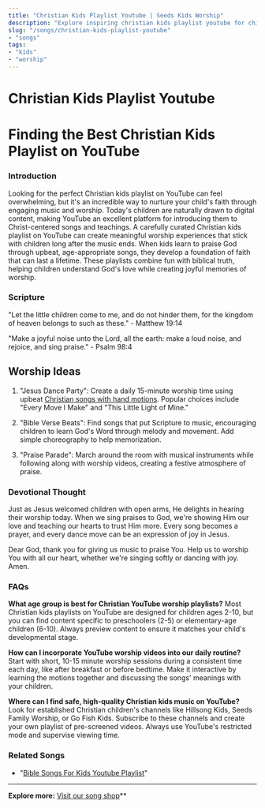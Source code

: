```yaml
---
title: "Christian Kids Playlist Youtube | Seeds Kids Worship"
description: "Explore inspiring christian kids playlist youtube for children's worship and faith development. Biblical music resources for families and ministry."
slug: "/songs/christian-kids-playlist-youtube"
- "songs"
tags:
- "kids"
- "worship"
---
```


# Christian Kids Playlist Youtube

# Finding the Best Christian Kids Playlist on YouTube

### Introduction
Looking for the perfect Christian kids playlist on YouTube can feel overwhelming, but it's an incredible way to nurture your child's faith through engaging music and worship. Today's children are naturally drawn to digital content, making YouTube an excellent platform for introducing them to Christ-centered songs and teachings. A carefully curated Christian kids playlist on YouTube can create meaningful worship experiences that stick with children long after the music ends. When kids learn to praise God through upbeat, age-appropriate songs, they develop a foundation of faith that can last a lifetime. These playlists combine fun with biblical truth, helping children understand God's love while creating joyful memories of worship.

### Scripture
"Let the little children come to me, and do not hinder them, for the kingdom of heaven belongs to such as these." - Matthew 19:14

"Make a joyful noise unto the Lord, all the earth: make a loud noise, and rejoice, and sing praise." - Psalm 98:4

## Worship Ideas
1. "Jesus Dance Party": Create a daily 15-minute worship time using upbeat [Christian songs with hand motions](/songs/christian-songs-with-hand-motions/). Popular choices include "Every Move I Make" and "This Little Light of Mine."

2. "Bible Verse Beats": Find songs that put Scripture to music, encouraging children to learn God's Word through melody and movement. Add simple choreography to help memorization.

3. "Praise Parade": March around the room with musical instruments while following along with worship videos, creating a festive atmosphere of praise.

### Devotional Thought
Just as Jesus welcomed children with open arms, He delights in hearing their worship today. When we sing praises to God, we're showing Him our love and teaching our hearts to trust Him more. Every song becomes a prayer, and every dance move can be an expression of joy in Jesus.

Dear God, thank you for giving us music to praise You. Help us to worship You with all our heart, whether we're singing softly or dancing with joy. Amen.

### FAQs

**What age group is best for Christian YouTube worship playlists?**
Most Christian kids playlists on YouTube are designed for children ages 2-10, but you can find content specific to preschoolers (2-5) or elementary-age children (6-10). Always preview content to ensure it matches your child's developmental stage.

**How can I incorporate YouTube worship videos into our daily routine?**
Start with short, 10-15 minute worship sessions during a consistent time each day, like after breakfast or before bedtime. Make it interactive by learning the motions together and discussing the songs' meanings with your children.

**Where can I find safe, high-quality Christian kids music on YouTube?**
Look for established Christian children's channels like Hillsong Kids, Seeds Family Worship, or Go Fish Kids. Subscribe to these channels and create your own playlist of pre-screened videos. Always use YouTube's restricted mode and supervise viewing time.

### Related Songs

- "[Bible Songs For Kids Youtube Playlist](/songs/bible-songs-for-kids-youtube-playlist/)"

---

**Explore more:** [Visit our song shop](https://seedskidsworship.com/shop)**

<!-- Schema Markup -->
<script type="application/ld+json">
{
  "@context": "https://schema.org",
  "@type": "MusicRecording",
  "name": "Christian Kids Playlist Youtube",
  "byArtist": {
    "@type": "MusicGroup",
    "name": "Seeds Kids Worship"
  },
  "isFamilyFriendly": true,
  "url": "https://seedskidsworship.com/songs/christian-kids-playlist-youtube/"
}
</script>